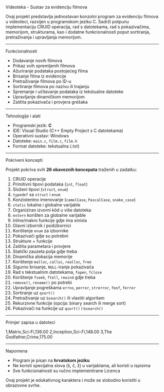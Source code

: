 Videoteka - Sustav za evidenciju filmova

Ovaj projekt predstavlja jednostavan konzolni program za evidenciju filmova u videoteci, razvijen u programskom jeziku C. Sadrži potpunu implementaciju CRUID operacija, rad s datotekama, rad s pokazivačima, memorijom, strukturama, kao i dodatne funkcionalnosti poput sortiranja, pretraživanja i upravljanja memorijom.

---

 Funkcionalnosti

- Dodavanje novih filmova
- Prikaz svih spremljenih filmova
- Ažuriranje podataka postojećeg filma
- Brisanje filma iz evidencije
-  Pretraživanje filmova po ID-u
-  Sortiranje filmova po nazivu ili trajanju
-  Spremanje i učitavanje podataka iz tekstualne datoteke
-  Upravljanje dinamičkom memorijom
-  Zaštita pokazivača i provjera grešaka

---

 Tehnologije i alati

- Programski jezik: **C**
- IDE: Visual Studio (C++ Empty Project s C datotekama)
- Operativni sustav: Windows
- Datoteke: `main.c`, `film.c`, `film.h`
- Format datoteke: tekstualna (.txt)


---
 Pokriveni koncepti

Projekt pokriva svih **26 obaveznih koncepata** traženih u zadatku:

1. CRUID operacije
2. Primitivni tipovi podataka (`int`, `float`)
3. Složeni tipovi (`struct`, `enum`)
4. `typedef` sa `struct` i `enum`
5. Konzistentno imenovanje (`camelCase`, `PascalCase`, `snake_case`)
6. `static` lokalne i globalne varijable
7. Organiziran izvorni kôd u više datoteka
8. `extern` korišten za globalne varijable
9. Inline/makro funkcije gdje ima smisla
10. Glavni izbornik i podizbornici
11. Korištenje `enum` za izbornike
12. Pokazivači gdje su potrebni
13. Strukture + funkcije
14. Zaštita parametara i provjere
15. Statički zauzeta polja gdje treba
16. Dinamička alokacija memorije
17. Korištenje `malloc`, `calloc`, `realloc`, `free`
18. Sigurno brisanje, `NULL`-iranje pokazivača
19. Rad s tekstualnim datotekama, `fopen`, `fclose`
20. Korištenje `fseek`, `ftell`, `rewind` gdje treba
21. `remove()`, `rename()` po potrebi
22. Upravljanje pogreškama `errno`, `perror`, `strerror`, `feof`, `ferror`
23. Sortiranje uz `qsort()`
24. Pretraživanje uz `bsearch()` ili vlastiti algoritam
25. Rekurzivne funkcije (opcija: binary search ili merge sort)
26. Pokazivači na funkcije uz `qsort()` i `bsearch()`

---

 Primjer zapisa u datoteci

1,Matrix,Sci-Fi,136.00
2,Inception,Sci-Fi,148.00
3,The Godfather,Crime,175.00


---

 Napomena

- Program je pisan na **hrvatskom jeziku**
- Ne koristi specijalna slova (š, č, ž) u varijablama, ali koristi u ispisima
- Sve funkcionalnosti su ručno implementirane
 Licenca

Ovaj projekt je edukativnog karaktera i može se slobodno koristiti u obrazovne svrhe.



